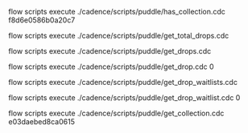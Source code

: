 flow scripts execute ./cadence/scripts/puddle/has_collection.cdc f8d6e0586b0a20c7

flow scripts execute ./cadence/scripts/puddle/get_total_drops.cdc

flow scripts execute ./cadence/scripts/puddle/get_drops.cdc 

flow scripts execute ./cadence/scripts/puddle/get_drop.cdc 0

flow scripts execute ./cadence/scripts/puddle/get_drop_waitlists.cdc

flow scripts execute ./cadence/scripts/puddle/get_drop_waitlist.cdc 0

flow scripts execute ./cadence/scripts/puddle/get_collection.cdc e03daebed8ca0615